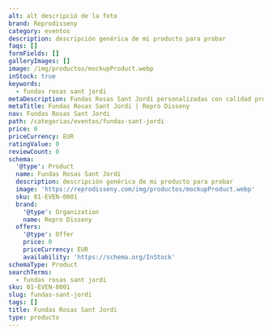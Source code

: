 ```yaml
---
alt: alt descripció de la foto
brand: Reprodisseny
category: eventos
description: descripción genérica de mi producto para probar
faqs: []
formFields: []
galleryImages: []
image: /img/productos/mockupProduct.webp
inStock: true
keywords:
  - fundas rosas sant jordi
metaDescription: Fundas Rosas Sant Jordi personalizadas con calidad profesional en Cataluña.
metaTitle: Fundas Rosas Sant Jordi | Repro Disseny
nav: Fundas Rosas Sant Jordi
path: /categorias/eventos/fundas-sant-jordi
price: 0
priceCurrency: EUR
ratingValue: 0
reviewCount: 0
schema:
  '@type': Product
  name: Fundas Rosas Sant Jordi
  description: descripción genérica de mi producto para probar
  image: 'https://reprodisseny.com/img/productos/mockupProduct.webp'
  sku: 01-EVEN-0001
  brand:
    '@type': Organization
    name: Repro Disseny
  offers:
    '@type': Offer
    price: 0
    priceCurrency: EUR
    availability: 'https://schema.org/InStock'
schemaType: Product
searchTerms:
  - fundas rosas sant jordi
sku: 01-EVEN-0001
slug: fundas-sant-jordi
tags: []
title: Fundas Rosas Sant Jordi
type: producto
---
```


